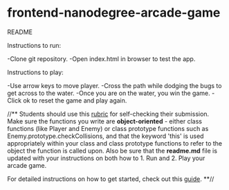 frontend-nanodegree-arcade-game
===============================
README

Instructions to run:

-Clone git repository.
-Open index.html in browser to test the app.

Instructions to play:

-Use arrow keys to move player.
-Cross the path while dodging the bugs to get across to the water.
-Once you are on the water, you win the game.
-Click ok to reset the game and play again.

//**
Students should use this [rubric](https://review.udacity.com/#!/projects/2696458597/rubric) for self-checking their submission. Make sure the functions you write are **object-oriented** - either class functions (like Player and Enemy) or class prototype functions such as Enemy.prototype.checkCollisions, and that the keyword 'this' is used appropriately within your class and class prototype functions to refer to the object the function is called upon. Also be sure that the **readme.md** file is updated with your instructions on both how to 1. Run and 2. Play your arcade game.

For detailed instructions on how to get started, check out this [guide](https://docs.google.com/document/d/1v01aScPjSWCCWQLIpFqvg3-vXLH2e8_SZQKC8jNO0Dc/pub?embedded=true).
**//
